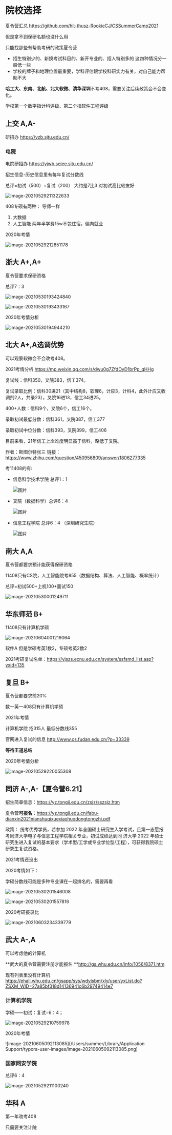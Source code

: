 # 院校选择

夏令营汇总 https://github.com/hit-thusz-RookieCJ/CSSummerCamp2021

但是拿不到保研名额也没什么用

只能找那些有帮助考研的政策夏令营



- 招生特别少的、新换考试科目的、新开专业的、招人特别多的
  这四种情况分一般低一些
- 学校的牌子和地理位置最重要，学科评估跟学校科研实力有关，对自己能力帮助不大

**哈工大、东南、北航、北大软微、清华深圳**不考408，需要关注后续政策会不会变化。



学校第一个数字指计科评级、第二个指软件工程评级

## 上交 A,A-

研招办 https://yzb.sjtu.edu.cn/

### 电院

电院研招办 https://yjwb.seiee.sjtu.edu.cn/

招生信息-历史信息里有每年复试分数线

总评=初试（500）+复试（200） 大约是7比3 对初试高比较友好

![image-20210529211322633](院校选择/image-20210529211322633.png)

408专硕有两种： 导师一样

1. 大数据
2. 人工智能 两年半学费15w不包住宿，偏向就业

2020年考情

![image-20210529212851178](院校选择/image-20210529212851178.png)

## 浙大 A+,A+

夏令营要求保研资格

总评7：3

![image-20210530193424840](院校选择/image-20210530193424840.png)

![image-20210530193433167](院校选择/image-20210530193433167.png)

2020年考情分析

![image-20210530194944210](院校选择/image-20210530194944210.png)

## 北大 A+,A选调优势

可以观察软微会不会改考408。

2021考情分析 https://mp.weixin.qq.com/s/dwu0g7ZfdOyD1brPp_qHHg



复试线：信科350，叉院383，信工374。

复试录取比例：信科30进21（其中结构8，软理6，计应3，计科4，此外计应又收调剂2人，共录23），叉院16进13，信工34进25。

400+人数：信科9个，叉院6个，信工16个。

录取初试最低分数：信科361，叉院387，信工377

录取初试中位分数：信科393，叉院399，信工406

目前来看，21年信工上岸难度明显高于信科，略低于叉院。

作者：斯图尔特张三
链接：https://www.zhihu.com/question/450956809/answer/1806277335

考11408的有:

- 信息科学技术学院 总评1：1

  ![图片](院校选择/pku1.png)

- 叉院（数据科学）总评6：4

  ![图片](院校选择/pku2.png)

- 信息工程学院  总评6：4 （深圳研究生院）

  ![图片](院校选择/pku3.png)

## 南大 A,A

夏令营都要求预计能获得保研资格

11408只有CS院，人工智能院考855（数据结构、算法、人工智能、概率统计）

总评=初试500+上机100+面试150

![image-20210530001249711](院校选择/image-20210530001249711.png)



## 华东师范 B+

11408只有计算机学硕

![image-20210604001219064](院校选择/image-20210604001219064.png)

软件A 但是学硕考英1数2，专硕考英2数2

2021考研复试名单：https://yjszs.ecnu.edu.cn/system/ssfsmd_list.asp?yxid=135

## 复旦 B+

夏令营都要求前20%

数一英一408只有计算机学硕

2021年考情

计算机学院 招315人 最低分数线355

官网进入复试的信息 http://www.cs.fudan.edu.cn/?p=33339

**等待王道总结**



2020年考情分析

![image-20210529220055308](院校选择/image-20210529220055308.png)



## 同济 A-,A-【夏令营6.21】

招生简章信息：https://yz.tongji.edu.cn/zsjz/sszsjz.htm

夏令营**可报名**：https://yz.tongji.edu.cn/fabu-dianxin2021nianshuqixuexiaohuodongtongzhi.pdf

政策：
	统考优秀学员，若参加 2022 年全国硕士研究生入学考试，且第一志愿报考同济大学电子与信息工程学院相关专业，初试成绩达到同 济大学 2022 年硕士研究生进入复试的基本要求（学术型/工学或专业学位型/工程），可获得我院硕士研究生复试资格。

2021考情还没出



2020考情如下：

学硕分数线可能是多种专业课在一起排名的，需要再看

![image-20210530201546008](院校选择/image-20210530201546008.png)

![image-20210530201557816](院校选择/image-20210530201557816.png)

2020考研报录比

![image-20210603234339779](院校选择/image-20210603234339779.png)

## 武大 A-,A

可以考虑他的计算机

**武大的夏令营需要注册才能报名 **http://gs.whu.edu.cn/info/1056/8371.htm

现有列表里没有计算机 https://ehall.whu.edu.cn/gsapp/sys/wdyjsbm/xly/user/yxList.do?ZSXM_WID=27a85bf318d14136941c6b29749414e7

### 计算机学院

学硕——初试：复试=6：4；

![image-20210529210759978](院校选择/image-20210529210759978.png)

2020年考情

![image-20210605092113085](/Users/summer/Library/Application Support/typora-user-images/image-20210605092113085.png)

### 国家网安学院

总评6：4

![image-20210529211100240](院校选择/image-20210529211100240.png)

## 华科 A

第一年改考408

只需要关注计院